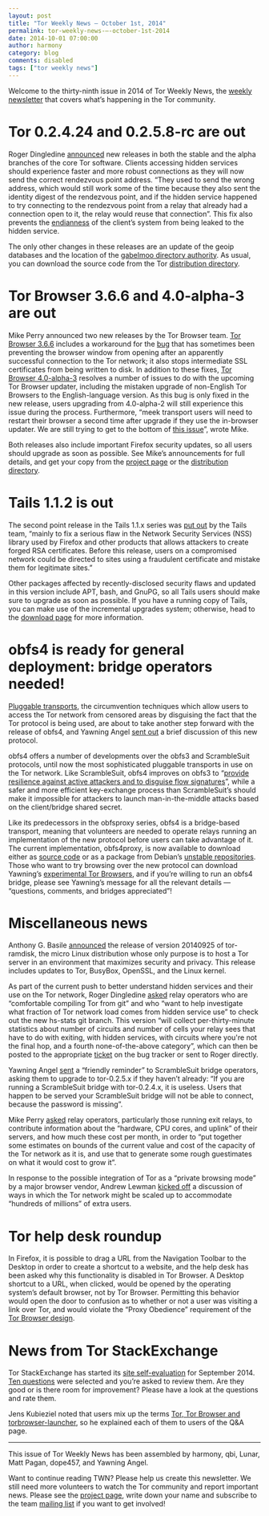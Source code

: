 ```yaml
---
layout: post
title: "Tor Weekly News — October 1st, 2014"
permalink: tor-weekly-news-—-october-1st-2014
date: 2014-10-01 07:00:00
author: harmony
category: blog
comments: disabled
tags: ["tor weekly news"]
---
```


Welcome to the thirty-ninth issue in 2014 of Tor Weekly News, the [weekly newsletter](https://lists.torproject.org/cgi-bin/mailman/listinfo/tor-news) that covers what’s happening in the Tor community.

Tor 0.2.4.24 and 0.2.5.8-rc are out
===================================

Roger Dingledine [announced](https://lists.torproject.org/pipermail/tor-talk/2014-September/034937.html) new releases in both the stable and the alpha branches of the core Tor software. Clients accessing hidden services should experience faster and more robust connections as they will now send the correct rendezvous point address. “They used to send the wrong address, which would still work some of the time because they also sent the identity digest of the rendezvous point, and if the hidden service happened to try connecting to the rendezvous point from a relay that already had a connection open to it, the relay would reuse that connection”. This fix also prevents the [endianness](https://en.wikipedia.org/wiki/Endianness) of the client’s system from being leaked to the hidden service.

The only other changes in these releases are an update of the geoip databases and the location of the [gabelmoo directory authority](https://lists.torproject.org/pipermail/tor-talk/2014-September/034898.html). As usual, you can download the source code from the Tor [distribution directory](https://www.torproject.org/dist/).

Tor Browser 3.6.6 and 4.0-alpha-3 are out
=========================================

Mike Perry announced two new releases by the Tor Browser team. [Tor Browser 3.6.6](https://blog.torproject.org/blog/tor-browser-366-released) includes a workaround for the [bug](https://bugs.torproject.org/10804) that has sometimes been preventing the browser window from opening after an apparently successful connection to the Tor network; it also stops intermediate SSL certificates from being written to disk. In addition to these fixes, [Tor Browser 4.0-alpha-3](https://blog.torproject.org/blog/tor-browser-40-alpha-3-released) resolves a number of issues to do with the upcoming Tor Browser updater, including the mistaken upgrade of non-English Tor Browsers to the English-language version. As this bug is only fixed in the new release, users upgrading from 4.0-alpha-2 will still experience this issue during the process. Furthermore, “meek transport users will need to restart their browser a second time after upgrade if they use the in-browser updater. We are still trying to get to the bottom of [this issue](https://bugs.torproject.org/13247)”, wrote Mike.

Both releases also include important Firefox security updates, so all users should upgrade as soon as possible. See Mike’s announcements for full details, and get your copy from the [project page](https://www.torproject.org/projects/torbrowser.html) or the [distribution directory](https://www.torproject.org/dist/torbrowser/).

Tails 1.1.2 is out
==================

The second point release in the Tails 1.1.x series was [put out](https://tails.boum.org/news/version_1.1.2/) by the Tails team, “mainly to fix a serious flaw in the Network Security Services (NSS) library used by Firefox and other products that allows attackers to create forged RSA certificates. Before this release, users on a compromised network could be directed to sites using a fraudulent certificate and mistake them for legitimate sites.”

Other packages affected by recently-disclosed security flaws and updated in this version include APT, bash, and GnuPG, so all Tails users should make sure to upgrade as soon as possible. If you have a running copy of Tails, you can make use of the incremental upgrades system; otherwise, head to the [download page](https://tails.boum.org/download/index) for more information.

obfs4 is ready for general deployment: bridge operators needed!
===============================================================

[Pluggable transports](https://www.torproject.org/docs/pluggable-transports), the circumvention techniques which allow users to access the Tor network from censored areas by disguising the fact that the Tor protocol is being used, are about to take another step forward with the release of obfs4, and Yawning Angel [sent out](https://lists.torproject.org/pipermail/tor-relays/2014-September/005372.html) a brief discussion of this new protocol.

obfs4 offers a number of developments over the obfs3 and ScrambleSuit protocols, until now the most sophisticated pluggable transports in use on the Tor network. Like ScrambleSuit, obfs4 improves on obfs3 to “[provide resilience against active attackers and to disguise flow signatures](https://gitweb.torproject.org/pluggable-transports/obfs4.git/blob/refs/heads/master:/doc/obfs4-spec.txt)”, while a safer and more efficient key-exchange process than ScrambleSuit’s should make it impossible for attackers to launch man-in-the-middle attacks based on the client/bridge shared secret.

Like its predecessors in the obfsproxy series, obfs4 is a bridge-based transport, meaning that volunteers are needed to operate relays running an implementation of the new protocol before users can take advantage of it. The current implementation, obfs4proxy, is now available to download either as [source code](https://gitweb.torproject.org/pluggable-transports/obfs4.git) or as a package from Debian’s [unstable repositories](https://packages.debian.org/sid/obfs4proxy). Those who want to try browsing over the new protocol can download Yawning’s [experimental Tor Browsers](https://people.torproject.org/~yawning/volatile/tor-browser-obfs4-20140926/), and if you’re willing to run an obfs4 bridge, please see Yawning’s message for all the relevant details — “questions, comments, and bridges appreciated”!

Miscellaneous news
==================

Anthony G. Basile [announced](https://lists.torproject.org/pipermail/tor-talk/2014-September/034950.html) the release of version 20140925 of tor-ramdisk, the micro Linux distribution whose only purpose is to host a Tor server in an environment that maximizes security and privacy. This release includes updates to Tor, BusyBox, OpenSSL, and the Linux kernel.

As part of the current push to better understand hidden services and their use on the Tor network, Roger Dingledine [asked](https://lists.torproject.org/pipermail/tor-relays/2014-September/005352.html) relay operators who are “comfortable compiling Tor from git” and who “want to help investigate what fraction of Tor network load comes from hidden service use” to check out the new hs-stats git branch. This version “will collect per-thirty-minute statistics about number of circuits and number of cells your relay sees that have to do with exiting, with hidden services, with circuits where you're not the final hop, and a fourth none-of-the-above category”, which can then be posted to the appropriate [ticket](https://bugs.torproject.org/13192) on the bug tracker or sent to Roger directly.

Yawning Angel [sent](https://lists.torproject.org/pipermail/tor-relays/2014-September/005344.html) a “friendly reminder” to ScrambleSuit bridge operators, asking them to upgrade to tor-0.2.5.x if they haven’t already: “If you are running a ScrambleSuit bridge with tor-0.2.4.x, it is useless. Users that happen to be served your ScrambleSuit bridge will not be able to connect, because the password is missing”.

Mike Perry [asked](https://lists.torproject.org/pipermail/tor-relays/2014-September/005335.html) relay operators, particularly those running exit relays, to contribute information about the “hardware, CPU cores, and uplink” of their servers, and how much these cost per month, in order to “put together some estimates on bounds of the current value and cost of the capacity of the Tor network as it is, and use that to generate some rough guestimates on what it would cost to grow it”.

In response to the possible integration of Tor as a “private browsing mode” by a major browser vendor, Andrew Lewman [kicked off](https://lists.torproject.org/pipermail/tor-dev/2014-September/007533.html) a discussion of ways in which the Tor network might be scaled up to accommodate “hundreds of millions” of extra users.

Tor help desk roundup
=====================

In Firefox, it is possible to drag a URL from the Navigation Toolbar to the Desktop in order to create a shortcut to a website, and the help desk has been asked why this functionality is disabled in Tor Browser. A Desktop shortcut to a URL, when clicked, would be opened by the operating system’s default browser, not by Tor Browser. Permitting this behavior would open the door to confusion as to whether or not a user was visiting a link over Tor, and would violate the “Proxy Obedience” requirement of the [Tor Browser design](https://www.torproject.org/projects/torbrowser/design/#proxy-obedience).

News from Tor StackExchange
===========================

Tor StackExchange has started its [site self-evaluation](https://meta.tor.stackexchange.com/q/221/88) for September 2014. [Ten questions](http://tor.stackexchange.com/review/site-eval) were selected and you’re asked to review them. Are they good or is there room for improvement? Please have a look at the questions and rate them.

Jens Kubieziel noted that users mix up the terms [Tor, Tor Browser and torbrowser-launcher](https://tor.stackexchange.com/q/4192/88), so he explained each of them to users of the Q&A page.

* * * * *

This issue of Tor Weekly News has been assembled by harmony, qbi, Lunar, Matt Pagan, dope457, and Yawning Angel.

Want to continue reading TWN? Please help us create this newsletter. We still need more volunteers to watch the Tor community and report important news. Please see the [project page](https://trac.torproject.org/projects/tor/wiki/TorWeeklyNews), write down your name and subscribe to the team [mailing list](https://lists.torproject.org/cgi-bin/mailman/listinfo/news-team) if you want to get involved!
